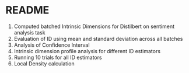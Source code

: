 # README
1. Computed batched Intrinsic Dimensions for Distilbert on sentiment analysis task
2. Evaluation of ID using mean and standard deviation across all batches
3. Analysis of Confidence Interval
4. Intrinsic dimension profile analysis for different ID estimators
5. Running 10 trials for all ID estimators
6. Local Density calculation
